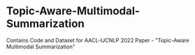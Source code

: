 # Topic-Aware-Multimodal-Summarization
Contains Code and Dataset for AACL-IJCNLP 2022 Paper - "Topic-Aware Multimodal Summarization"
